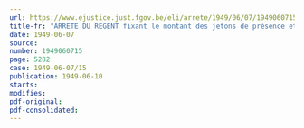 ```yaml
---
url: https://www.ejustice.just.fgov.be/eli/arrete/1949/06/07/1949060715/justel
title-fr: "ARRETE DU REGENT fixant le montant des jetons de présence et des indemnités de déplacement des membres des bureaux électoraux"
date: 1949-06-07
source:
number: 1949060715
page: 5282
case: 1949-06-07/15
publication: 1949-06-10
starts:
modifies:
pdf-original:
pdf-consolidated:
---
```


